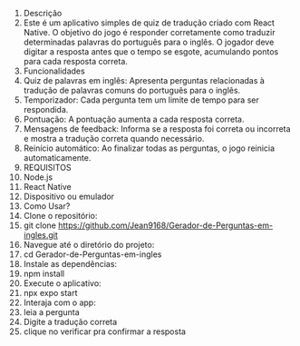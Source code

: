 1. Descrição
2. Este é um aplicativo simples de quiz de tradução criado com React Native. O objetivo do jogo é responder corretamente como traduzir determinadas palavras do português para o inglês. O jogador deve digitar a resposta antes que o tempo se esgote, acumulando pontos para cada resposta correta.
3. Funcionalidades
4. Quiz de palavras em inglês: Apresenta perguntas relacionadas à tradução de palavras comuns do português para o inglês.
5. Temporizador: Cada pergunta tem um limite de tempo para ser respondida.
6. Pontuação: A pontuação aumenta a cada resposta correta.
7. Mensagens de feedback: Informa se a resposta foi correta ou incorreta e mostra a tradução correta quando necessário.
8. Reinício automático: Ao finalizar todas as perguntas, o jogo reinicia automaticamente.
9. REQUISITOS
10. Node.js
11. React Native
12. Dispositivo ou emulador
13. Como Usar?
14. Clone o repositório: 
2.	git clone https://github.com/Jean9168/Gerador-de-Perguntas-em-ingles.git
3.	Navegue até o diretório do projeto: 
4.	cd Gerador-de-Perguntas-em-ingles
5.	Instale as dependências: 
6.	npm install
7.	Execute o aplicativo: 
8.  npx expo start
15. Interaja com o app:
16. leia a pergunta
17. Digite a tradução correta
18. clique no verificar pra confirmar a resposta
